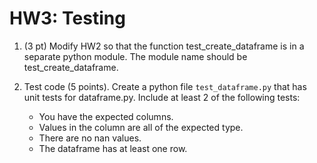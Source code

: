 # HW3: Testing

1. (3 pt) Modify HW2 so that the function test_create_dataframe is in a separate python module. The module name should be test_create_dataframe.
1. Test code (5 points). Create a python file ``test_dataframe.py`` that has unit tests for dataframe.py. Include at least 2 of the following tests:

   - You have the expected columns.
   - Values in the column are all of the expected type.
   - There are no nan values.
   - The dataframe has at least one row.
